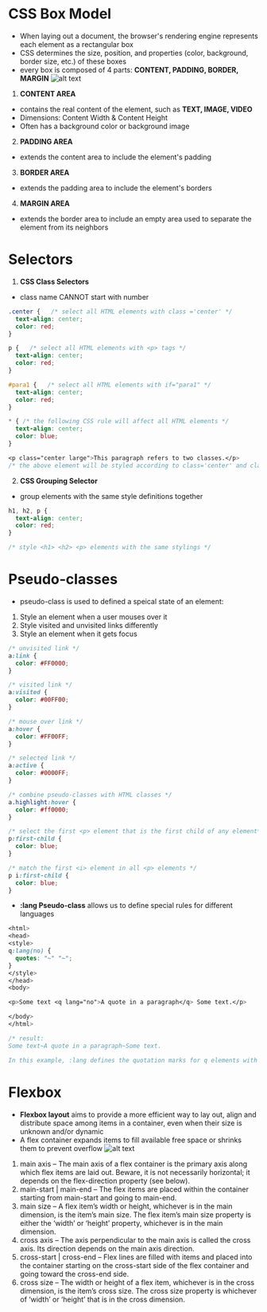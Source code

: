 # **CSS Box Model**
- When laying out a document, the browser's rendering engine represents each element as a rectangular box
- CSS determines the size, position, and properties (color, background, border size, etc.) of these boxes
- every box is composed of 4 parts: **CONTENT, PADDING, BORDER, MARGIN**
![alt text](https://developer.mozilla.org/en-US/docs/Web/CSS/CSS_Box_Model/Introduction_to_the_CSS_box_model/boxmodel-(3).png)
1. **CONTENT AREA**
- contains the real content of the element, such as **TEXT, IMAGE, VIDEO**
- Dimensions: Content Width & Content Height
- Often has a background color or background image
2. **PADDING AREA**
- extends the content area to include the element's padding
3. **BORDER AREA**
- extends the padding area to include the element's borders
4. **MARGIN AREA**
- extends the border area to include an empty area used to separate the element from its neighbors

# **Selectors**
1. **CSS Class Selectors**
- class name CANNOT start with number
```CSS
.center {   /* select all HTML elements with class ='center' */
  text-align: center;
  color: red;
}

p {   /* select all HTML elements with <p> tags */
  text-align: center;
  color: red;
}

#para1 {   /* select all HTML elements with if="para1" */
  text-align: center;
  color: red;
}

* { /* the following CSS rule will affect all HTML elements */
  text-align: center;
  color: blue;
}

<p class="center large">This paragraph refers to two classes.</p>
/* the above element will be styled according to class='center' and class='large' */
```

2. **CSS Grouping Selector**
- group elements with the same style definitions together
```CSS
h1, h2, p {
  text-align: center;
  color: red;
}

/* style <h1> <h2> <p> elements with the same stylings */
```

# **Pseudo-classes**
- pseudo-class is used to defined a speical state of an element:
1. Style an element when a user mouses over it
2. Style visited and unvisited links differently
3. Style an element when it gets focus
```css
/* unvisited link */
a:link {
  color: #FF0000;
}

/* visited link */
a:visited {
  color: #00FF00;
}

/* mouse over link */
a:hover {
  color: #FF00FF;
}

/* selected link */
a:active {
  color: #0000FF;
}

/* combine pseudo-classes with HTML classes */
a.highlight:hover {
  color: #ff0000;
}
```
```css
/* select the first <p> element that is the first child of any element*/
p:first-child {
  color: blue;
}

/* match the first <i> element in all <p> elements */
p i:first-child {
  color: blue;
}
```
- **:lang Pseudo-class** allows us to define special rules for different languages
```css
<html>
<head>
<style>
q:lang(no) {
  quotes: "~" "~";
}
</style>
</head>
<body>

<p>Some text <q lang="no">A quote in a paragraph</q> Some text.</p>

</body>
</html>

/* result:
Some text~A quote in a paragraph~Some text.

In this example, :lang defines the quotation marks for q elements with lang="no": */
```

# **Flexbox**
- **Flexbox layout** aims to provide a more efficient way to lay out, align and distribute space among items in a container, even when their size is unknown and/or dynamic
- A flex container expands items to fill available free space or shrinks them to prevent overflow
![alt text](https://css-tricks.com/wp-content/uploads/2018/11/00-basic-terminology.svg)
1. main axis – The main axis of a flex container is the primary axis along which flex items are laid out. Beware, it is not necessarily horizontal; it depends on the flex-direction property (see below).
2. main-start | main-end – The flex items are placed within the container starting from main-start and going to main-end.
3. main size – A flex item’s width or height, whichever is in the main dimension, is the item’s main size. The flex item’s main size property is either the ‘width’ or ‘height’ property, whichever is in the main dimension.
4. cross axis – The axis perpendicular to the main axis is called the cross axis. Its direction depends on the main axis direction.
5. cross-start | cross-end – Flex lines are filled with items and placed into the container starting on the cross-start side of the flex container and going toward the cross-end side.
6. cross size – The width or height of a flex item, whichever is in the cross dimension, is the item’s cross size. The cross size property is whichever of ‘width’ or ‘height’ that is in the cross dimension.